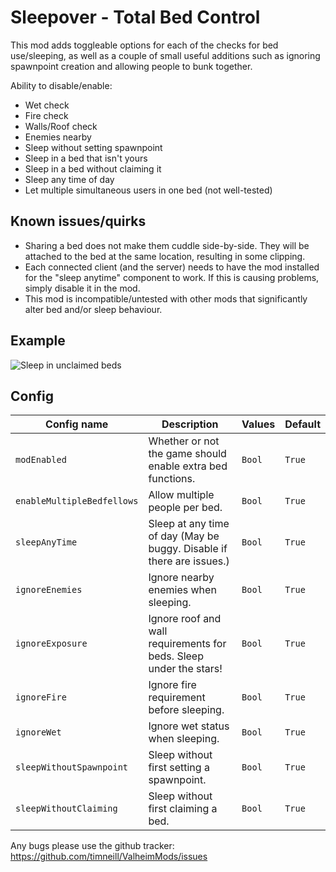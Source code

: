 Sleepover - Total Bed Control
=============================

This mod adds toggleable options for each of the checks for bed use/sleeping, as well as a couple of small useful additions such as ignoring spawnpoint creation and allowing people to bunk together.

Ability to disable/enable:
* Wet check
* Fire check
* Walls/Roof check
* Enemies nearby
* Sleep without setting spawnpoint
* Sleep in a bed that isn't yours
* Sleep in a bed without claiming it
* Sleep any time of day
* Let multiple simultaneous users in one bed (not well-tested)

Known issues/quirks
-------------------
* Sharing a bed does not make them cuddle side-by-side. They will be attached to the bed at the same location, resulting in some clipping.
* Each connected client (and the server) needs to have the mod installed for the "sleep anytime" component to work. If this is causing problems, simply disable it in the mod.
* This mod is incompatible/untested with other mods that significantly alter bed and/or sleep behaviour.

Example
-------
![Sleep in unclaimed beds](https://github.com/timneill/ValheimMods/tree/main/Skald/Sleepover/dist/bed-01.png?raw=true)

Config
------
| Config name | Description | Values | Default |
| --- | --- | --- | --- |
| `modEnabled` | Whether or not the game should enable extra bed functions. | `Bool` | `True` |
| `enableMultipleBedfellows` | Allow multiple people per bed. | `Bool` | `True` |
| `sleepAnyTime` | Sleep at any time of day (May be buggy. Disable if there are issues.) | `Bool` | `True` |
| `ignoreEnemies` | Ignore nearby enemies when sleeping. | `Bool` | `True` |
| `ignoreExposure` | Ignore roof and wall requirements for beds. Sleep under the stars! | `Bool` | `True` |
| `ignoreFire` | Ignore fire requirement before sleeping. | `Bool` | `True` |
| `ignoreWet` | Ignore wet status when sleeping. | `Bool` | `True` |
| `sleepWithoutSpawnpoint` | Sleep without first setting a spawnpoint. | `Bool` | `True` |
| `sleepWithoutClaiming` | Sleep without first claiming a bed. | `Bool` | `True` |

Any bugs please use the github tracker: https://github.com/timneill/ValheimMods/issues
